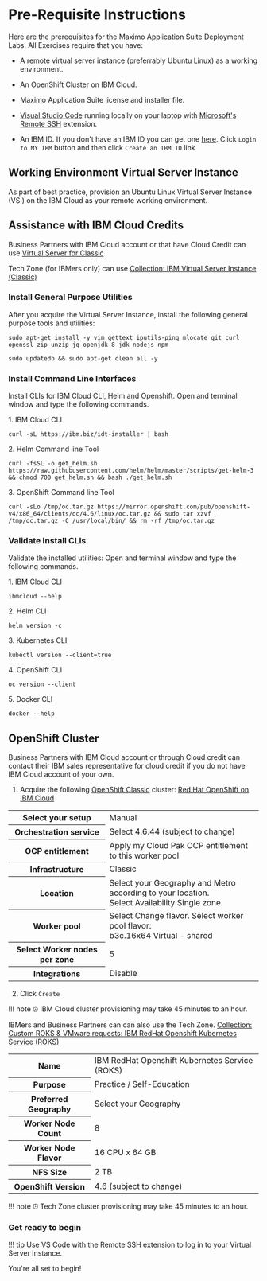 # Pre-Requisite Instructions

Here are the prerequisites for the Maximo Application Suite Deployment Labs.   All Exercises require that you have:

*  A remote virtual server instance (preferrably Ubuntu Linux) as a working environment.

*  An OpenShift Cluster on IBM Cloud.

*  Maximo Application Suite license and installer file.

*  [Visual Studio Code](https://code.visualstudio.com/) running locally on your laptop with
 [Microsoft's Remote SSH](https://marketplace.visualstudio.com/items?itemName=ms-vscode-remote.remote-ssh)  extension.

* An IBM ID.  If you don't have an IBM ID you can get one [here](https://www.ibm.com/account/reg/signup?). Click 
`Login to MY IBM` button and then click `Create an IBM ID` link

## Working Environment Virtual Server Instance

As part of best practice, provision an Ubuntu Linux Virtual Server Instance (VSI) on the IBM Cloud as your remote working environment.

## Assistance with IBM Cloud Credits

Business Partners with IBM Cloud account or that have Cloud Credit can use 
[Virtual Server for Classic](https://cloud.ibm.com/gen1/infrastructure/provision/vs)

Tech Zone (for IBMers only) can use
[Collection: IBM Virtual Server Instance (Classic)](https://techzone.ibm.com/collection/base-images)

### Install General Purpose Utilities

After you acquire the Virtual Server Instance, install the following general purpose tools and utilities:

```shell
sudo apt-get install -y vim gettext iputils-ping mlocate git curl openssl zip unzip jq openjdk-8-jdk nodejs npm
```

```shell
sudo updatedb && sudo apt-get clean all -y
```

### Install Command Line Interfaces

Install CLIs for IBM Cloud CLI, Helm and Openshift.  Open and terminal window and type the following commands.

1\. IBM Cloud CLI

```shell
curl -sL https://ibm.biz/idt-installer | bash
```

2\. Helm Command line Tool

```shell
curl -fsSL -o get_helm.sh https://raw.githubusercontent.com/helm/helm/master/scripts/get-helm-3 && chmod 700 get_helm.sh && bash ./get_helm.sh
```
   
3\. OpenShift Command line Tool

```shell
curl -sLo /tmp/oc.tar.gz https://mirror.openshift.com/pub/openshift-v4/x86_64/clients/oc/4.6/linux/oc.tar.gz && sudo tar xzvf /tmp/oc.tar.gz -C /usr/local/bin/ && rm -rf /tmp/oc.tar.gz
```

### Validate Install CLIs

Validate the installed utilities: Open and terminal window and type the following commands.

1\.  IBM Cloud CLI

```shell
ibmcloud --help
```

2\.  Helm CLI

```shell
helm version -c
```

3\.  Kubernetes CLI

```shell
kubectl version --client=true
```

4\.  OpenShift CLI

```shell
oc version --client
```

5\.  Docker CLI

```shell
docker --help
```

## OpenShift Cluster

Business Partners with IBM Cloud account or through Cloud credit can contact their IBM sales representative for cloud credit if you do not have IBM Cloud account of your own. 

1.  Acquire the following [OpenShift Classic](https://www.ibm.com/cloud/openshift) 
cluster:  [Red Hat OpenShift on IBM Cloud](https://cloud.ibm.com/kubernetes/catalog/create?platformType=openshift)

<table>
  <tr>
    <th>Select your setup</th>
    <td>Manual</td>
  </tr>
  <tr>
    <th>Orchestration service</th>
    <td>Select 4.6.44 (subject to change)</td>
  </tr>
  <tr>
    <th>OCP entitlement</th>
    <td>Apply my Cloud Pak OCP entitlement to this worker pool</td>
  </tr>
  <tr>
    <th>Infrastructure</th>
    <td>Classic</td>
  </tr>
  <tr>
    <th>Location</th>
    <td>Select your Geography and Metro according to your location. <br>Select Availability Single zone</td>
  </tr>
  <tr>
    <th>Worker pool</th>
    <td>Select Change flavor. Select worker pool flavor: <br>b3c.16x64 Virtual - shared</td>
  </tr>
  <tr>
    <th>Select Worker nodes per zone</th>
    <td>5</td>
  </tr>
  <tr>
    <th>Integrations</th>
    <td>Disable</td>
  </tr>
</table>

2.  Click `Create`

!!! note
    ⏰ IBM Cloud cluster provisioning may take 45 minutes to an hour.

IBMers and Business Partners can can also use the Tech Zone.  [Collection: Custom ROKS & VMware requests: IBM RedHat Openshift Kubernetes Service (ROKS)](https://techzone.ibm.com/collection/custom-roks-v-mware-requests)

<table>
  <tr>
    <th>Name</th>
    <td>IBM RedHat Openshift Kubernetes Service (ROKS)</td>
  </tr>
  <tr>
    <th>Purpose</th>
    <td>Practice / Self-Education</td>
  </tr>
  <tr>
    <th>Preferred Geography</th>
    <td>Select your Geography</td>
  </tr>
  <tr>
    <th>Worker Node Count</th>
    <td>8</td>
  </tr>
  <tr>
    <th>Worker Node Flavor</th>
    <td>16 CPU x 64 GB</td>
  </tr>
  <tr>
    <th>NFS Size</th>
    <td>2 TB</td>
  </tr>
  <tr>
    <th>OpenShift Version</th>
    <td>4.6 (subject to change)</td>
  </tr>
</table>

!!! note
    ⏰ Tech Zone cluster provisioning may take 45 minutes to an hour.

### Get ready to begin

!!! tip
    Use VS Code with the Remote SSH extension to log in to your Virtual Server Instance.
 
You're all set to begin!
